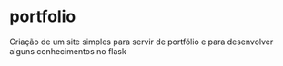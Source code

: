 # portfolio
Criação de um site simples para servir de portfólio e para desenvolver alguns conhecimentos no flask
